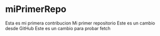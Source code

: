 # miPrimerRepo

Esta es mi primera contribucion
Mi primer repositorio 
Este es un cambio desde GitHub
Este es un cambio para probar fetch
